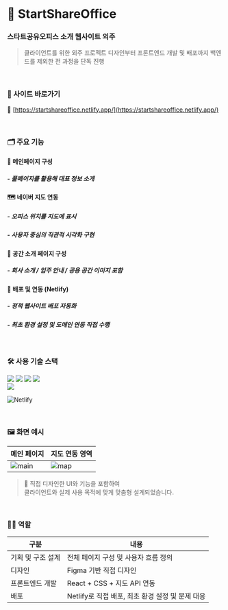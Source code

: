 # 🏢 StartShareOffice
### 스타트공유오피스 소개 웹사이트 외주

> 클라이언트를 위한 외주 프로젝트
> 디자인부터 프론트엔드 개발 및 배포까지 백엔드를 제외한 전 과정을 단독 진행

<br>

### 👀 사이트 바로가기

🔗 [https://startshareoffice.netlify.app/](https://startshareoffice.netlify.app/)

<br>

### 🗂️ 주요 기능

#### 📍 메인페이지 구성
##### - 풀페이지를 활용해 대표 정보 소개 

#### 🗺️ 네이버 지도 연동
##### - 오피스 위치를 지도에 표시  
##### - 사용자 중심의 직관적 시각화 구현

#### 🏢 공간 소개 페이지 구성
##### - 회사 소개 / 입주 안내 / 공용 공간 이미지 포함

#### 🧩 배포 및 연동 (Netlify)
##### - 정적 웹사이트 배포 자동화  
##### - 최초 환경 설정 및 도메인 연동 직접 수행

<br>

### 🛠 사용 기술 스택
<div><img src="https://img.shields.io/badge/Axios-5A29E4?style=for-the-badge&logo=Axios&logoColor=white"/>
<img src="https://img.shields.io/badge/React-61DAFB?style=for-the-badge&logo=React&logoColor=black"/>
<img src="https://img.shields.io/badge/React Router-F05032?style=for-the-badge&logo=Git&logoColor=white"/>

<img src="https://img.shields.io/badge/Javascript-F7DF1E?style=for-the-badge&logo=Javascript&logoColor=black"/>
</div>

<div>
<img src="https://img.shields.io/badge/kakaoMapSDK-F7DF1E?style=for-the-badge&logo=Recoil&logoColor=white"/>
</div>

![Netlify](https://img.shields.io/badge/netlify-%23F24E1E.svg?style=for-the-badge&logo=figma&logoColor=white)  


<br>

### 🖼️ 화면 예시

| 메인 페이지 | 지도 연동 영역 |
|-------------|----------------|
| ![main](https://github.com/user-attachments/assets/cc4357b4-580e-4f93-99af-80e382ce8bd2) | ![map](https://github.com/user-attachments/assets/bd894522-ec83-48ab-bc50-187ddfb8a88a) |

> 💬 직접 디자인한 UI와 기능을 포함하여  
> 클라이언트와 실제 사용 목적에 맞게 맞춤형 설계되었습니다.

<br>

### 🙋‍♀️ 역할

| 구분 | 내용 |
|------|------|
| 기획 및 구조 설계 | 전체 페이지 구성 및 사용자 흐름 정의 |
| 디자인 | Figma 기반 직접 디자인 |
| 프론트엔드 개발 | React + CSS + 지도 API 연동 |
| 배포 | Netlify로 직접 배포, 최초 환경 설정 및 문제 대응 |

